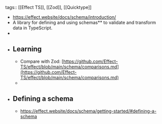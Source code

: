 tags:: [[Effect TS]], [[Zod]], [[Quicktype]]

- https://effect.website/docs/schema/introduction/
- A library for defining and using schemas** to validate and transform data in TypeScript.
-
- ## Learning
	- Compare with Zod: [https://github.com/Effect-TS/effect/blob/main/schema/comparisons.md](https://github.com/Effect-TS/effect/blob/main/schema/comparisons.md)
	-
- ## Defining a schema
	- https://effect.website/docs/schema/getting-started/#defining-a-schema